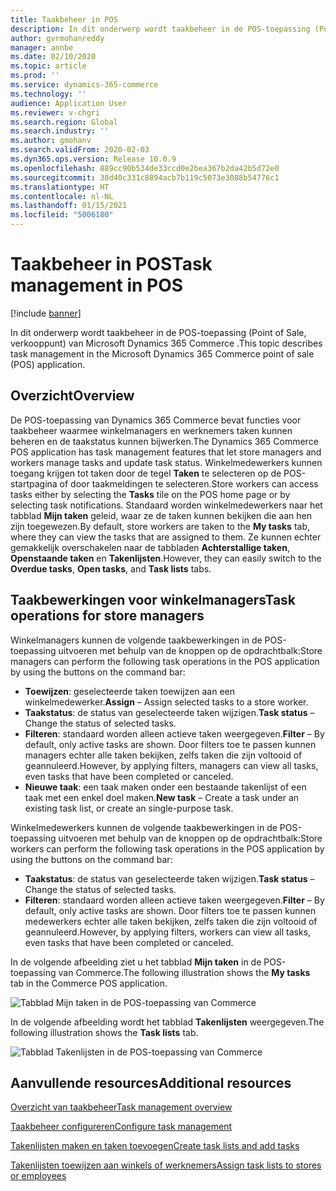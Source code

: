```yaml
---
title: Taakbeheer in POS
description: In dit onderwerp wordt taakbeheer in de POS-toepassing (Point of Sale, verkooppunt) van Microsoft Dynamics 365 Commerce .
author: gvrmohanreddy
manager: annbe
ms.date: 02/10/2020
ms.topic: article
ms.prod: ''
ms.service: dynamics-365-commerce
ms.technology: ''
audience: Application User
ms.reviewer: v-chgri
ms.search.region: Global
ms.search.industry: ''
ms.author: gmohanv
ms.search.validFrom: 2020-02-03
ms.dyn365.ops.version: Release 10.0.9
ms.openlocfilehash: 889cc90b534de33ccd0e2bea367b2da42b5d72e0
ms.sourcegitcommit: 38d40c331c8894acb7b119c5073e3088b54776c1
ms.translationtype: HT
ms.contentlocale: nl-NL
ms.lasthandoff: 01/15/2021
ms.locfileid: "5006180"
---
```

# <a name="task-management-in-pos"></a><span data-ttu-id="55cde-103">Taakbeheer in POS</span><span class="sxs-lookup"><span data-stu-id="55cde-103">Task management in POS</span></span>

[!include [banner](includes/banner.md)]

<span data-ttu-id="55cde-104">In dit onderwerp wordt taakbeheer in de POS-toepassing (Point of Sale, verkooppunt) van Microsoft Dynamics 365 Commerce .</span><span class="sxs-lookup"><span data-stu-id="55cde-104">This topic describes task management in the Microsoft Dynamics 365 Commerce point of sale (POS) application.</span></span>

## <a name="overview"></a><span data-ttu-id="55cde-105">Overzicht</span><span class="sxs-lookup"><span data-stu-id="55cde-105">Overview</span></span>

<span data-ttu-id="55cde-106">De POS-toepassing van Dynamics 365 Commerce bevat functies voor taakbeheer waarmee winkelmanagers en werknemers taken kunnen beheren en de taakstatus kunnen bijwerken.</span><span class="sxs-lookup"><span data-stu-id="55cde-106">The Dynamics 365 Commerce POS application has task management features that let store managers and workers manage tasks and update task status.</span></span> <span data-ttu-id="55cde-107">Winkelmedewerkers kunnen toegang krijgen tot taken door de tegel **Taken** te selecteren op de POS-startpagina of door taakmeldingen te selecteren.</span><span class="sxs-lookup"><span data-stu-id="55cde-107">Store workers can access tasks either by selecting the **Tasks** tile on the POS home page or by selecting task notifications.</span></span> <span data-ttu-id="55cde-108">Standaard worden winkelmedewerkers naar het tabblad **Mijn taken** geleid, waar ze de taken kunnen bekijken die aan hen zijn toegewezen.</span><span class="sxs-lookup"><span data-stu-id="55cde-108">By default, store workers are taken to the **My tasks** tab, where they can view the tasks that are assigned to them.</span></span> <span data-ttu-id="55cde-109">Ze kunnen echter gemakkelijk overschakelen naar de tabbladen **Achterstallige taken**, **Openstaande taken** en **Takenlijsten**.</span><span class="sxs-lookup"><span data-stu-id="55cde-109">However, they can easily switch to the **Overdue tasks**, **Open tasks**, and **Task lists** tabs.</span></span>

## <a name="task-operations-for-store-managers"></a><span data-ttu-id="55cde-110">Taakbewerkingen voor winkelmanagers</span><span class="sxs-lookup"><span data-stu-id="55cde-110">Task operations for store managers</span></span>

<span data-ttu-id="55cde-111">Winkelmanagers kunnen de volgende taakbewerkingen in de POS-toepassing uitvoeren met behulp van de knoppen op de opdrachtbalk:</span><span class="sxs-lookup"><span data-stu-id="55cde-111">Store managers can perform the following task operations in the POS application by using the buttons on the command bar:</span></span>

- <span data-ttu-id="55cde-112">**Toewijzen**: geselecteerde taken toewijzen aan een winkelmedewerker.</span><span class="sxs-lookup"><span data-stu-id="55cde-112">**Assign** – Assign selected tasks to a store worker.</span></span>
- <span data-ttu-id="55cde-113">**Taakstatus**: de status van geselecteerde taken wijzigen.</span><span class="sxs-lookup"><span data-stu-id="55cde-113">**Task status** – Change the status of selected tasks.</span></span>
- <span data-ttu-id="55cde-114">**Filteren**: standaard worden alleen actieve taken weergegeven.</span><span class="sxs-lookup"><span data-stu-id="55cde-114">**Filter** – By default, only active tasks are shown.</span></span> <span data-ttu-id="55cde-115">Door filters toe te passen kunnen managers echter alle taken bekijken, zelfs taken die zijn voltooid of geannuleerd.</span><span class="sxs-lookup"><span data-stu-id="55cde-115">However, by applying filters, managers can view all tasks, even tasks that have been completed or canceled.</span></span>
- <span data-ttu-id="55cde-116">**Nieuwe taak**: een taak maken onder een bestaande takenlijst of een taak met een enkel doel maken.</span><span class="sxs-lookup"><span data-stu-id="55cde-116">**New task** – Create a task under an existing task list, or create an single-purpose task.</span></span>

<span data-ttu-id="55cde-117">Winkelmedewerkers kunnen de volgende taakbewerkingen in de POS-toepassing uitvoeren met behulp van de knoppen op de opdrachtbalk:</span><span class="sxs-lookup"><span data-stu-id="55cde-117">Store workers can perform the following task operations in the POS application by using the buttons on the command bar:</span></span>

- <span data-ttu-id="55cde-118">**Taakstatus**: de status van geselecteerde taken wijzigen.</span><span class="sxs-lookup"><span data-stu-id="55cde-118">**Task status** – Change the status of selected tasks.</span></span>
- <span data-ttu-id="55cde-119">**Filteren**: standaard worden alleen actieve taken weergegeven.</span><span class="sxs-lookup"><span data-stu-id="55cde-119">**Filter** – By default, only active tasks are shown.</span></span> <span data-ttu-id="55cde-120">Door filters toe te passen kunnen medewerkers echter alle taken bekijken, zelfs taken die zijn voltooid of geannuleerd.</span><span class="sxs-lookup"><span data-stu-id="55cde-120">However, by applying filters, workers can view all tasks, even tasks that have been completed or canceled.</span></span>

<span data-ttu-id="55cde-121">In de volgende afbeelding ziet u het tabblad **Mijn taken** in de POS-toepassing van Commerce.</span><span class="sxs-lookup"><span data-stu-id="55cde-121">The following illustration shows the **My tasks** tab in the Commerce POS application.</span></span>

![Tabblad Mijn taken in de POS-toepassing van Commerce](media/POS-task-management.png)

<span data-ttu-id="55cde-123">In de volgende afbeelding wordt het tabblad **Takenlijsten** weergegeven.</span><span class="sxs-lookup"><span data-stu-id="55cde-123">The following illustration shows the **Task lists** tab.</span></span>

![Tabblad Takenlijsten in de POS-toepassing van Commerce](media/POS-task-lists-management.png)

## <a name="additional-resources"></a><span data-ttu-id="55cde-125">Aanvullende resources</span><span class="sxs-lookup"><span data-stu-id="55cde-125">Additional resources</span></span>

[<span data-ttu-id="55cde-126">Overzicht van taakbeheer</span><span class="sxs-lookup"><span data-stu-id="55cde-126">Task management overview</span></span>](task-mgmt-overview.md)

[<span data-ttu-id="55cde-127">Taakbeheer configureren</span><span class="sxs-lookup"><span data-stu-id="55cde-127">Configure task management</span></span>](task-mgmt-configure.md)

[<span data-ttu-id="55cde-128">Takenlijsten maken en taken toevoegen</span><span class="sxs-lookup"><span data-stu-id="55cde-128">Create task lists and add tasks</span></span>](task-mgmt-create-lists.md)

[<span data-ttu-id="55cde-129">Takenlijsten toewijzen aan winkels of werknemers</span><span class="sxs-lookup"><span data-stu-id="55cde-129">Assign task lists to stores or employees</span></span>](task-mgmt-assign-lists.md)
